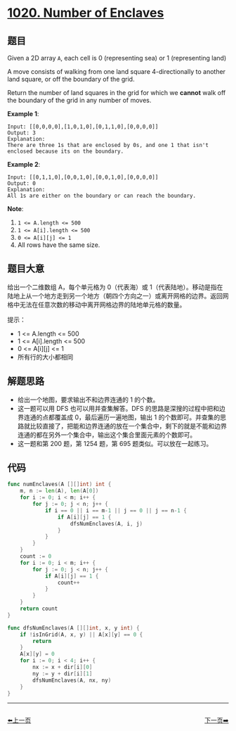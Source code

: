 # [1020. Number of Enclaves](https://leetcode.com/problems/number-of-enclaves/)



## 题目

Given a 2D array `A`, each cell is 0 (representing sea) or 1 (representing land)

A move consists of walking from one land square 4-directionally to another land square, or off the boundary of the grid.

Return the number of land squares in the grid for which we **cannot** walk off the boundary of the grid in any number of moves.

**Example 1**:

```
Input: [[0,0,0,0],[1,0,1,0],[0,1,1,0],[0,0,0,0]]
Output: 3
Explanation: 
There are three 1s that are enclosed by 0s, and one 1 that isn't enclosed because its on the boundary.
```

**Example 2**:

```
Input: [[0,1,1,0],[0,0,1,0],[0,0,1,0],[0,0,0,0]]
Output: 0
Explanation: 
All 1s are either on the boundary or can reach the boundary.
```

**Note**:

1. `1 <= A.length <= 500`
2. `1 <= A[i].length <= 500`
3. `0 <= A[i][j] <= 1`
4. All rows have the same size.

## 题目大意

给出一个二维数组 A，每个单元格为 0（代表海）或 1（代表陆地）。移动是指在陆地上从一个地方走到另一个地方（朝四个方向之一）或离开网格的边界。返回网格中无法在任意次数的移动中离开网格边界的陆地单元格的数量。

提示：

- 1 <= A.length <= 500
- 1 <= A[i].length <= 500
- 0 <= A[i][j] <= 1
- 所有行的大小都相同


## 解题思路

- 给出一个地图，要求输出不和边界连通的 1 的个数。
- 这一题可以用 DFS 也可以用并查集解答。DFS 的思路是深搜的过程中把和边界连通的点都覆盖成 0，最后遍历一遍地图，输出 1 的个数即可。并查集的思路就比较直接了，把能和边界连通的放在一个集合中，剩下的就是不能和边界连通的都在另外一个集合中，输出这个集合里面元素的个数即可。
- 这一题和第 200 题，第 1254 题，第 695 题类似。可以放在一起练习。

## 代码

```go
func numEnclaves(A [][]int) int {
	m, n := len(A), len(A[0])
	for i := 0; i < m; i++ {
		for j := 0; j < n; j++ {
			if i == 0 || i == m-1 || j == 0 || j == n-1 {
				if A[i][j] == 1 {
					dfsNumEnclaves(A, i, j)
				}
			}
		}
	}
	count := 0
	for i := 0; i < m; i++ {
		for j := 0; j < n; j++ {
			if A[i][j] == 1 {
				count++
			}
		}
	}
	return count
}

func dfsNumEnclaves(A [][]int, x, y int) {
	if !isInGrid(A, x, y) || A[x][y] == 0 {
		return
	}
	A[x][y] = 0
	for i := 0; i < 4; i++ {
		nx := x + dir[i][0]
		ny := y + dir[i][1]
		dfsNumEnclaves(A, nx, ny)
	}
}

```
----------------------------------------------
<div style="display: flex;justify-content: space-between;align-items: center;">
<p><a href="https://books.halfrost.com/leetcode/ChapterFour/1019.Next-Greater-Node-In-Linked-List/">⬅️上一页</a></p>
<p><a href="https://books.halfrost.com/leetcode/ChapterFour/1021.Remove-Outermost-Parentheses/">下一页➡️</a></p>
</div>
